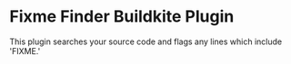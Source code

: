 # Fixme Finder Buildkite Plugin

This plugin searches your source code and flags any lines which include 'FIXME.'
